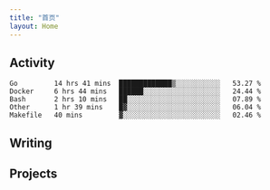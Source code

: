 ```yaml
---
title: "首页"
layout: Home
---
```


## Activity
<!--START_SECTION:waka-->
```text
Go         14 hrs 41 mins  █████████████▒░░░░░░░░░░░   53.27 % 
Docker     6 hrs 44 mins   ██████░░░░░░░░░░░░░░░░░░░   24.44 % 
Bash       2 hrs 10 mins   ██░░░░░░░░░░░░░░░░░░░░░░░   07.89 % 
Other      1 hr 39 mins    █▓░░░░░░░░░░░░░░░░░░░░░░░   06.04 % 
Makefile   40 mins         ▓░░░░░░░░░░░░░░░░░░░░░░░░   02.46 % 
```
<!--END_SECTION:waka-->

## Writing
<PindedPosts />

## Projects
<Projects />
